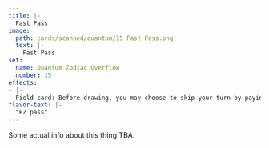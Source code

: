 ```yaml
---
title: |-
  Fast Pass
image: 
  path: cards/scanned/quantum/15 Fast Pass.png
  text: |-
    Fast Pass
set:
  name: Quantum Zodiac Overflow
  number: 15
effects: 
- |-
  Field card: Before drawing, you may choose to skip your turn by paying 1 card in your hand (do not draw)
flavor-text: |-
  "EZ pass"
---
```

Some actual info about this thing TBA.
